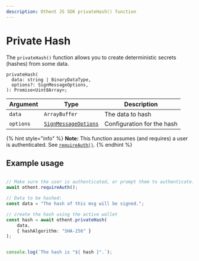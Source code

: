 ```yaml
---
description: Othent JS SDK privateHash() function
---
```


# Private Hash

The `privateHash()` function allows you to create deterministic secrets (hashes) from some data.

```
privateHash(
  data: string | BinaryDataType,
  options?: SignMessageOptions,
): Promise<Uint8Array>;
```

| Argument  | Type                                            | Description                |
| --------- | ----------------------------------------------- | -------------------------- |
| `data`    | `ArrayBuffer`                                   | The data to hash           |
| `options` | [`SignMessageOptions`](sign-message.md#options) | Configuration for the hash |

{% hint style="info" %}
**Note:** This function assumes (and requires) a user is authenticated. See [`requireAuth()`](require-auth.md).
{% endhint %}

## Example usage

```ts

// Make sure the user is authenticated, or prompt them to authenticate:
await othent.requireAuth();

// Data to be hashed:
const data = "The hash of this msg will be signed.";

// create the hash using the active wallet
const hash = await othent.privateHash(
    data,
    { hashAlgorithm: "SHA-256" }
);


console.log(`The hash is "${ hash }".`);
```
